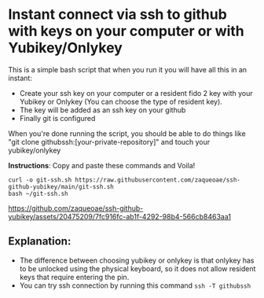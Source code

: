 # Instant connect via ssh to github with keys on your computer or with Yubikey/Onlykey
This is a simple bash script that when you run it you will have all this in an instant:
- Create your ssh key on your computer or a resident fido 2 key with your Yubikey or Onlykey (You can choose the type of resident key).
- The key will be added as an ssh key on your github
- Finally git is configured

When you're done running the script, you should be able to do things like "git clone githubssh:[your-private-repository]" and touch your yubikey/onlykey



**Instructions**: Copy and paste these commands and Voila!
```console
curl -o git-ssh.sh https://raw.githubusercontent.com/zaqueoae/ssh-github-yubikey/main/git-ssh.sh
bash ~/git-ssh.sh
```


https://github.com/zaqueoae/ssh-github-yubikey/assets/20475209/7fc916fc-ab1f-4292-98b4-566cb8463aa1



## Explanation:
- The difference between choosing yubikey or onlykey is that onlykey has to be unlocked using the physical keyboard, so it does not allow resident keys that require entering the pin.
- You can try ssh connection by running this command
  ```ssh -T githubssh```
